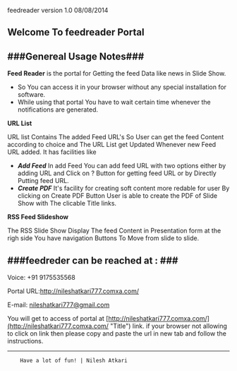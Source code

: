 feedreader version 1.0  08/08/2014

## Welcome To feedreader Portal ##

###Genereal Usage Notes###
---------------------------------------------------------------    

**Feed Reader** is the portal for Getting the feed Data like news in Slide Show.
 -  So You can access it in your browser without any special installation for software.
 -  While using that portal You have to wait certain time whenever the notifications are generated.

**URL List**

URL list Contains The added Feed URL's So User can get the feed Content according to choice and The URL List get Updated Whenever new Feed URL added.
It has facilities like
-  ***Add Feed***
    In add Feed You can add feed URL with two options either by adding URL and Click on ? Button for getting feed URL or by Directly Putting feed URL.
-  ***Create PDF***
    It's facility for creating soft content more redable for user By clicking on Create PDF Button User is able to create the PDF of Slide Show with The clicable Title links.

**RSS Feed Slideshow**
       
The RSS Slide Show Display The feed Content in Presentation form at the righ side You have navigation Buttons To Move from slide to slide.
 



###feedreder can be reached at : ###
--------------------------------------------------------------- 
Voice: 	   +91 9175535568

Portal URL:http://nileshatkari777.comxa.com/

E-mail:    nileshatkari777@gmail.com

You will get to access of portal at [http://nileshatkari777.comxa.com/](http://nileshatkari777.comxa.com/ "Title") link.
if your browser not allowing to click on link then please copy and paste the url in new tab and follow the instructions.

---------------------------------------------------------------    

		Have a lot of fun! | Nilesh Atkari




